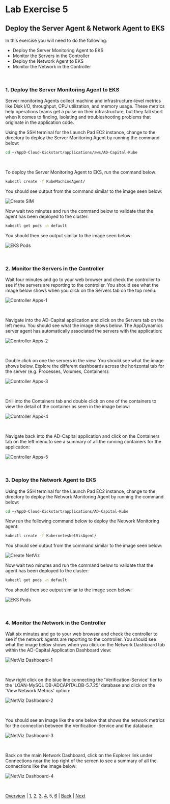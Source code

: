 # Lab Exercise 5
## Deploy the Server Agent & Network Agent to EKS



In this exercise you will need to do the following:

- Deploy the Server Monitoring Agent to EKS
- Monitor the Servers in the Controller
- Deploy the Network Agent to EKS
- Monitor the Network in the Controller

<br>

### **1.** Deploy the Server Monitoring Agent to EKS

Server monitoring Agents collect machine and infrastructure-level metrics like Disk I/O, throughput, CPU utilization, and memory usage.
These metrics help operations teams get a pulse on their infrastructure, but they fall short when it comes to finding, isolating and
troubleshooting problems that originate in the application code.

Using the SSH terminal for the Launch Pad EC2 instance, change to the directory to deploy the Server Monitoring Agent by running the command below:

```bash
cd ~/AppD-Cloud-Kickstart/applications/aws/AD-Capital-Kube
```

<br>

To deploy the Server Monitoring Agent to EKS, run the command below:
```bash
kubectl create -f KubeMachineAgent/
```

You should see output from the command similar to the image seen below:

![Create SIM](./images/sim-agent-deploy-01.png)

Now wait two minutes and run the command below to validate that the agent has been deployed to the cluster:

```bash
kubectl get pods -n default
```
You should then see output similar to the image seen below:

![EKS Pods](./images/sim-agent-deploy-02.png)


<br>

### **2.** Monitor the Servers in the Controller

Wait four minutes and go to your web browser and check the controller to see if the servers are reporting to the controller.  You should see what the image below shows when you click on the Servers tab on the top menu:

![Controller Apps-1](./images/16.png)

<br>

Navigate into the AD-Capital application and click on the Servers tab on the left menu.  You should see what the image shows below.  The AppDynamics server agent has automatically associated the servers with the application:

![Controller Apps-2](./images/30.png)

<br>

Double click on one the servers in the view.  You should see what the image shows below. Explore the different dashboards across the horizontal tab for the server (e.g. Processes, Volumes, Containers):

![Controller Apps-3](./images/31.png)

<br>

Drill into the Containers tab and double click on one of the containers to view the detail of the container as seen in the image below:

![Controller Apps-4](./images/32.png)

<br>

Navigate back into the AD-Capital application and click on the Containers tab on the left menu to see a summary of all the running containers for the application:

![Controller Apps-5](./images/33.png)



<br>

### **3.** Deploy the Network Agent to EKS

Using the SSH terminal for the Launch Pad EC2 instance, change to the directory to deploy the Network Monitoring Agent by running the command below:

```bash
cd ~/AppD-Cloud-Kickstart/applications/AD-Capital-Kube
```
Now run the following command below to deploy the Network Monitoring agent:

```bash
kubectl create -f KubernetesNetVisAgent/
```

You should see output from the command similar to the image seen below:

![Create NetViz](./images/netviz-agent-deploy-01.png)

Now wait two minutes and run the command below to validate that the agent has been deployed to the cluster:

```bash
kubectl get pods -n default
```
You should then see output similar to the image seen below:

![EKS Pods](./images/netviz-agent-deploy-02.png)


<br>

### **4.** Monitor the Network in the Controller

Wait six minutes and go to your web browser and check the controller to see if the network agents are reporting to the controller.  You should see what the image below shows when you click on the Network Dashboard tab within the AD-Capital Application Dashboard view:

![NetViz Dashboard-1](./images/19.png)

<br>

Now right click on the blue line connecting the 'Verification-Service' tier to the 'LOAN-MySQL DB-ADCAPITALDB-5.7.25' database and click on the 'View Network Metrics' option:

![NetViz Dashboard-2](./images/34.png)


<br>

You should see an image like the one below that shows the network metrics for the connection between the Verification-Service and the database:

![NetViz Dashboard-3](./images/35.png)


<br>

Back on the main Network Dashboard, click on the Explorer link under Connections near the top right of the screen to see a summary of all the connections like the image below:

![NetViz Dashboard-4](./images/36.png)

<br>

[Overview](aws-eks-monitoring.md) | [1](lab-exercise-01.md), [2](lab-exercise-02.md), [3](lab-exercise-03.md), [4](lab-exercise-04.md), 5, [6](lab-exercise-06.md) | [Back](lab-exercise-04.md) | [Next](lab-exercise-06.md)
